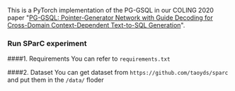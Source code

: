 This is a PyTorch implementation of the PG-GSQL in our COLING 2020 paper "[PG-GSQL: Pointer-Generator Network with Guide Decoding for Cross-Domain Context-Dependent Text-to-SQL Generation](https://www.aclweb.org/anthology/2020.coling-main.33/)".



### Run SParC experiment

####1. Requirements
You can refer to `requirements.txt` 

####2. Dataset
You can get dataset from  `https://github.com/taoyds/sparc` and put them in the `/data/` floder
